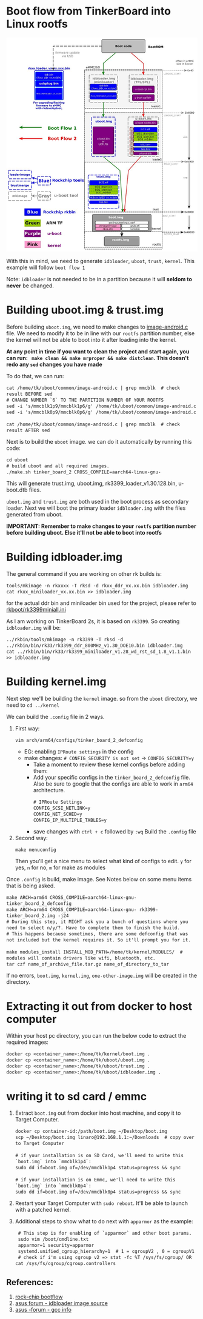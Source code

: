 # Boot flow from TinkerBoard into Linux rootfs

![Rockchip_bootflow20181122.jpg](pics/Rockchip_bootflow20181122.jpg)

With this in mind, we need to generate `idbloader`, `uboot`, `trust`, `kernel`. This example will follow `boot flow 1`

Note: `idbloader` is not needed to be in a partition because it will **seldom to never** be changed. 

# Building uboot.img & trust.img
Before building `uboot.img`, we need to make changes to [image-android.c](https://github.com/TinkerBoard-Linux/rockchip-linux-u-boot/blob/linux5.10-rk3399-debian11/common/image-android.c#L1152) file.
We need to modify it to be in line with our `rootfs` partition number, else the kernel will not be able to boot into it after loading into the kernel. 

**At any point in time if you want to clean the project and start again, you can run: ` make clean && make mrproper && make distclean`. This doesn't redo any `sed` changes you have made**

To do that, we can run:
```shell
cat /home/tk/uboot/common/image-android.c | grep mmcblk  # check result BEFORE sed 
# CHANGE NUMBER `6` TO THE PARTITION NUMBER OF YOUR ROOTFS
sed -i 's/mmcblk1p9/mmcblk1p6/g' /home/tk/uboot/common/image-android.c
sed -i 's/mmcblk0p9/mmcblk0p6/g' /home/tk/uboot/common/image-android.c

cat /home/tk/uboot/common/image-android.c | grep mmcblk  # check result AFTER sed
```

Next is to build the `uboot` image. we can do it automatically by running this code:
```shell
cd uboot
# build uboot and all required images.
./make.sh tinker_board_2 CROSS_COMPILE=aarch64-linux-gnu-
```
This will generate trust.img, uboot.img, rk3399_loader_v1.30.128.bin, u-boot.dtb files. 

`uboot.img` and `trust.img` are both used in the boot process as secondary loader. Next we will boot the primary loader `idbloader.img` 
with the files generated from uboot.

**IMPORTANT: Remember to make changes to your `rootfs` partition number before building uboot. Else it'll not be able to boot into rootfs** 

# Building idbloader.img
The general command if you are working on other rk builds is:
```shell
tools/mkimage -n rkxxxx -T rksd -d rkxx_ddr_vx.xx.bin idbloader.img
cat rkxx_miniloader_vx.xx.bin >> idbloader.img
```

for the actual ddr bin and miniloader bin used for the project, please refer to [rkboot/rk3399miniall.ini](https://github.com/TinkerBoard/rockchip-linux-rkbin/blob/linux4.19-rk3399-debian10/RKBOOT/RK3399MINIALL.ini)

As I am working on TinkerBoard 2s, it is based on `rk3399`. So creating `idbloader.img` will be:
```shell
../rkbin/tools/mkimage -n rk3399 -T rksd -d ../rkbin/bin/rk33/rk3399_ddr_800MHz_v1.30_DOE10.bin idbloader.img
cat ../rkbin/bin/rk33/rk3399_miniloader_v1.28_wd_rst_sd_1.8_v1.1.bin >> idbloader.img
```

# Building kernel.img
Next step we'll be building the `kernel` image. so from the `uboot` directory, we need to `cd ../kernel` 

We can build the `.config` file in 2 ways.
1. First way:
   ```shell  
   vim arch/arm64/configs/tinker_board_2_defconfig
   ```
    - EG: enabling `IPRoute settings` in the config
    - make changes: `# CONFIG_SECURITY is not set` -> `CONFIG_SECURITY=y`
        - Take a moment to review these kernel configs before adding them:
        - Add your specific configs in the `tinker_board_2_defconfig` file. Also be sure to google that the configs are able to work in `arm64` architecture.
          ```
          # IPRoute Settings
          CONFIG_SCSI_NETLINK=y
          CONFIG_NET_SCHED=y
          CONFIG_IP_MULTIPLE_TABLES=y
          ```
        - save changes with `ctrl + c` followed by `:wq`
          Build the `.config` file
2. Second way:
   ```shell
   make menuconfig
   ```
   Then you'll get a nice menu to select what kind of configs to edit. `y` for yes, `n` for no, `m` for make as modules

Once `.config` is build, make image. See Notes below on some menu items that is being asked.
```shell
make ARCH=arm64 CROSS_COMPILE=aarch64-linux-gnu- tinker_board_2_defconfig
make ARCH=arm64 CROSS_COMPILE=aarch64-linux-gnu- rk3399-tinker_board_2.img -j24
# During this step, it MIGHT ask you a bunch of questions where you need to select n/y/?. Have to complete them to finish the build. 
# This happens because sometimes, there are some defconfig that was not included but the kernel requires it. So it'll prompt you for it.

make modules_install INSTALL_MOD_PATH=/home/tk/kernel/MODULES/  # modules will contain drivers like wifi, bluetooth, etc. 
tar czf name_of_archive_file.tar.gz name_of_directory_to_tar
```

If  no errors, `boot.img`, `kernel.img`, `one-other-image.img` will be created in the directory.

# Extracting it out from docker to host computer
Within your host pc directory, you can run the below code to extract the required images:
```shell
docker cp <container_name>:/home/tk/kernel/boot.img .
docker cp <container_name>:/home/tk/uboot/uboot.img . 
docker cp <container_name>:/home/tk/uboot/trust.img . 
docker cp <container_name>:/home/tk/uboot/idbloader.img . 
```

# writing it to sd card / emmc

1. Extract `boot.img` out from docker into host machine, and copy it to Target Computer.
    ```shell
    docker cp container-id:/path/boot.img ~/Desktop/boot.img
    scp ~/Desktop/boot.img linaro@192.168.1.1:~/Downloads  # copy over to Target Computer
       
    # if your installation is on SD Card, we'll need to write this `boot.img` into `mmcblk1p4`:
    sudo dd if=boot.img of=/dev/mmcblk1p4 status=progress && sync 
   
    # if your installation is on Emmc, we'll need to write this `boot.img` into `mmcblk0p4`:
    sudo dd if=boot.img of=/dev/mmcblk0p4 status=progress && sync 
    ```
2. Restart your Target Computer with `sudo reboot`. It'll be able to launch with a patched kernel.

3. Additional steps to show what to do next with `apparmor` as the example:
   ```shell
    # This step is for enabling of `apparmor` and other boot params.
    sudo vim /boot/cmdline.txt
    apparmor=1 security=apparmor    
    systemd.unified_cgroup_hierarchy=1  # 1 = cgroupV2 , 0 = cgroupV1    
    # check if i'm using cgroup v2 => stat -fc %T /sys/fs/cgroup/ OR cat /sys/fs/cgroup/cgroup.controllers
   ```


## References:
1. [rock-chip bootflow](http://opensource.rock-chips.com/wiki_Boot_option)
2. [asus forum - idbloader image source](https://tinker-board.asus.com/forum/index.php?/topic/15552-unable-to-boot-into-rootfs-after-building-uboot-and-kernel-from-source/&tab=comments#comment-17340)
3. [asus -forum - gcc info](https://tinker-board.asus.com/forum/index.php?/topic/15486-how-to-build-ubootimg-trustimg-and-flash-them-onto-an-empty-sd-card/&tab=comments#comment-17267)
